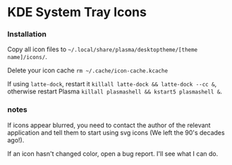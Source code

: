 KDE System Tray Icons
===

### Installation
Copy all icon files to `~/.local/share/plasma/desktoptheme/[theme name]/icons/`.

Delete your icon cache `rm ~/.cache/icon-cache.kcache`

If using `latte-dock`, restart it `killall latte-dock && latte-dock --cc &`, otherwise restart Plasma `killall plasmashell && kstart5 plasmashell &`.



### notes
If icons appear blurred, you need to contact the author of the relevant application and tell them to start using svg icons (We left the 90's decades ago!).

If an icon hasn't changed color, open a bug report. I'll see what I can do.
